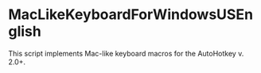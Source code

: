 # MacLikeKeyboardForWindowsUSEnglish
This script implements Mac-like keyboard macros for the AutoHotkey v. 2.0+.